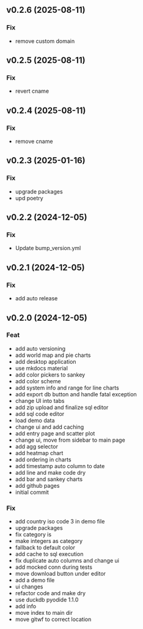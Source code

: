 ## v0.2.6 (2025-08-11)

### Fix

- remove custom domain

## v0.2.5 (2025-08-11)

### Fix

- revert cname

## v0.2.4 (2025-08-11)

### Fix

- remove cname

## v0.2.3 (2025-01-16)

### Fix

- upgrade packages
- upd poetry

## v0.2.2 (2024-12-05)

### Fix

- Update bump_version.yml

## v0.2.1 (2024-12-05)

### Fix

- add auto release

## v0.2.0 (2024-12-05)

### Feat

- add auto versioning
- add world map and pie charts
- add desktop application
- use mkdocs material
- add color pickers to sankey
- add color scheme
- add system info and range for line charts
- add export db button and handle fatal exception
- change UI into tabs
- add zip upload and finalize sql editor
- add sql code editor
- load demo data
- change ui and add caching
- add entry page and scatter plot
- change ui, move from sidebar to main page
- add agg selector
- add heatmap chart
- add ordering in charts
- add timestamp auto column to date
- add line and make code dry
- add bar and sankey charts
- add github pages
- initial commit

### Fix

- add country iso code 3 in demo file
- upgrade packages
- fix category is
- make integers as category
- fallback to default color
- add cache to sql execution
- fix duplicate auto columns and change ui
- add mocked conn during tests
- move download button under editor
- add a demo file
- ui changes
- refactor code and make dry
- use duckdb pyodide 1.1.0
- add info
- move index to main dir
- move gitwf to correct location
